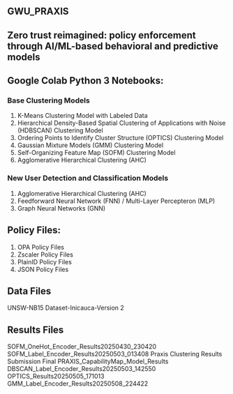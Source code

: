 ## GWU_PRAXIS 
## Zero trust reimagined: policy enforcement through AI/ML-based behavioral and predictive models

## Google Colab Python 3 Notebooks:

### Base Clustering Models
1. K-Means Clustering Model with Labeled Data
2. Hierarchical Density-Based Spatial Clustering of Applications with Noise (HDBSCAN) Clustering Model
3. Ordering Points to  Identify Cluster Structure (OPTICS) Clustering Model
4. Gaussian Mixture Models (GMM) Clustering Model
5. Self-Organizing Feature Map (SOFM) Clustering Model
6. Agglomerative Hierarchical Clustering (AHC)
   
### New User Detection and Classification Models
1. Agglomerative Hierarchical Clustering (AHC)
2. Feedforward Neural Network (FNN) / Multi-Layer Percepteron (MLP)
4. Graph Neural Networks (GNN)

## Policy Files:
1. OPA Policy Files
2. Zscaler Policy Files
3. PlainID Policy Files
4. JSON Policy Files

## Data Files
UNSW-NB15
Dataset-Inicauca-Version 2


## Results Files
SOFM_OneHot_Encoder_Results20250430_230420
SOFM_Label_Encoder_Results20250503_013408
Praxis Clustering Results Submission Final
PRAXIS_CapabilityMap_Model_Results
DBSCAN_Label_Encoder_Results20250503_142550
OPTICS_Results20250505_171013
GMM_Label_Encoder_Results20250508_224422


